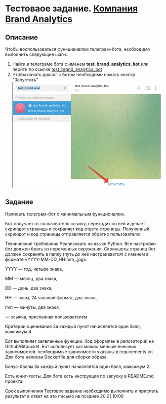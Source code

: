 # Тестоваое задание. [Компания Brand Analytics](https://br-analytics.ru/)
## Описание

Чтобы воспользоваться функцианалом телеграм-бота, необходимо выполнить следующие шаги:
1. Найти в телеграме бота с именем **test_brand_analytics_bot** или перйти по ссылке [test_brand_analytics_bot](t.me/test_brand_analytics_bot)
2. Чтобы начать диалог с ботом необходимо нажать кнопку "Запустить"
![img.png](img.png)

## Задание
Написать телеграм-бот с минимальным функционалом.

Бот получает от пользователя ссылку, переходит по ней и делает скриншот страницы и сохраняет код ответа страницы. Полученный скриншот и код страницы отправляется обратно пользователю

Технические требования
Реализовать на языке Python.
Все настройки бот должен брать из переменных окружения.
Скриншоты страниц бот должен сохранять в папку (путь до неё настраивается) с именем в формате «YYYY-MM-DD_HH:mm_<link>.jpg».

YYYY — год, четыре знака,

MM — месяц, два знака,

DD — день, два знака,

HH — часы, 24 часовой формат, два знака,

mm — минуты, два знака,

<link> — ссылка, присланная пользователем

Критерии оценивания
За каждый пункт начисляется один балл, максимум 4.

Бот выполняет заявленные функции.
Код оформлен в репозиторий на Github/Bitbucket.
Бот использует как можно меньше внешних зависимостей, необходимые зависимости указаны в requirements.txt
Для бота написан Dockerfile для сборки образа.

Бонус-баллы
За каждый пункт начисляется один балл, максимум 2.

Есть юнит-тесты.
Для бота есть инструкция по запуску в README.md проекта.

Срок выполнения
Тестовое задание необходимо выполнить и прислать результат в ответ на это письмо не позднее 20.01 10:00
